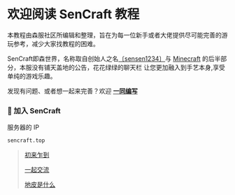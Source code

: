 # 欢迎阅读 SenCraft 教程

本教程由森服社区所编辑和整理，旨在为每一位新手或者大佬提供尽可能完善的游玩参考，减少大家找教程的困难。

SenCraft即森世界，名称取自创始人之名[〔sensen1234〕](https://space.bilibili.com/356228632)与 [Minecraft](https://minecraft.wiki) 的后半部分，本服没有铺天盖地的公告，花花绿绿的聊天栏
让您更加融入到手艺本身,享受单纯的游戏乐趣。


发现有问题、或者想一起来完善？欢迎 [**一同编写**](https://github.com/Lala-0x3f/SenCraft-guide)

### 🧭 加入 SenCraft
服务器的 IP
```bash [Minecraft]
sencraft.top
```

> [初来乍到](base)
>
> [一起交流](chatting)
>
> [地皮是什么](../plots)

